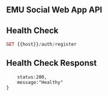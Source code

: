 ## EMU Social Web App API

## Health Check

```php
GET {{host}}/auth/register
```

## Health Check Responst

```.json{
    status:200,
    message:"Healthy"
}
```
